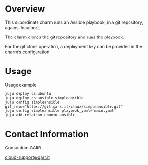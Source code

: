 # Overview

This subordinate charm runs an Ansible playbook, in a git repository, against localhost.

The charm clones the git repository and runs the playbook.

For the git clone operation, a deployment key can be provided in the charm's configuration.


# Usage

Usage example:

    juju deploy cs:ubuntu
    juju deploy cs:ansible simpleansible
    juju config simpleansible git_repo="https://git.garr.it/clauz/simpleansible.git"
    juju config simpleansible playbook_yaml="main.yaml" 
    juju add-relation ubuntu ansible

# Contact Information

Consortium GARR

cloud-support@garr.it
